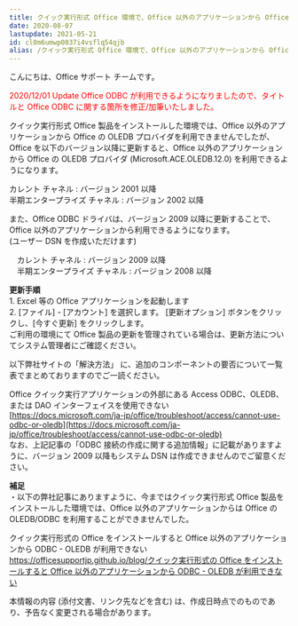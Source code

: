 ```yaml
---
title: クイック実行形式 Office 環境で、Office 以外のアプリケーションから Office の OLEDB-ODBC を利用できます
date: 2020-08-07
lastupdate: 2021-05-21
id: cl0m6umwp0037i4vsflq54qjb
alias: /クイック実行形式 Office 環境で、Office 以外のアプリケーションから Office の OLEDB-ODBC を利用できます/
---
```


こんにちは、Office サポート チームです。  
  
<div style="color:#ff0000">
2020/12/01 Update  
Office ODBC が利用できるようになりましたので、タイトルと Office ODBC に関する箇所を修正/加筆いたしました。  
</div>
  
クイック実行形式 Office 製品をインストールした環境では、Office 以外のアプリケーションから Office の OLEDB プロバイダを利用できませんでしたが、Office を以下のバージョン以降に更新すると、Office 以外のアプリケーションから Office の OLEDB プロバイダ (Microsoft.ACE.OLEDB.12.0) を利用できるようになります。  
  
カレント チャネル : バージョン 2001 以降  
半期エンタープライズ チャネル : バージョン 2002 以降  
  
  
また、Office ODBC ドライバは、バージョン 2009 以降に更新することで、Office 以外のアプリケーションから利用できるようになります。  
(ユーザー DSN を作成いただけます)  
  
　カレント チャネル : バージョン 2009 以降  
　半期エンタープライズ チャネル : バージョン 2008 以降  

  
**更新手順**  
1\. Excel 等の Office アプリケーションを起動します  
2\. \[ファイル\] - \[アカウント\] を選択します。 \[更新オプション\] ボタンをクリックし、\[今すぐ更新\] をクリックします。  
ご利用の環境にて Office 製品の更新を管理されている場合は、更新方法についてシステム管理者にご確認ください。  

  

以下弊社サイトの「解決方法」 に、追加のコンポーネントの要否について一覧表でまとめておりますのでご一読ください。

Office クイック実行アプリケーションの外部にある Access ODBC、OLEDB、または DAO インターフェイスを使用できない  
[https://docs.microsoft.com/ja-jp/office/troubleshoot/access/cannot-use-odbc-or-oledb](https://docs.microsoft.com/ja-jp/office/troubleshoot/access/cannot-use-odbc-or-oledb)  
なお、上記記事の「ODBC 接続の作成に関する追加情報」に記載がありますように、バージョン 2009 以降もシステム DSN は作成できませんのでご留意ください。  
  

  
**補足**  
・以下の弊社記事にありますように、今まではクイック実行形式 Office 製品をインストールした環境では、Office 以外のアプリケーションからは Office の OLEDB/ODBC を利用することができませんでした。  
  
クイック実行形式の Office をインストールすると Office 以外のアプリケーションから ODBC - OLEDB が利用できない  
[https://officesupportjp.github.io/blog/クイック実行形式の Office をインストールすると Office 以外のアプリケーションから ODBC - OLEDB が利用できない](https://officesupportjp.github.io/blog/%E3%82%AF%E3%82%A4%E3%83%83%E3%82%AF%E5%AE%9F%E8%A1%8C%E5%BD%A2%E5%BC%8F%E3%81%AE%20Office%20%E3%82%92%E3%82%A4%E3%83%B3%E3%82%B9%E3%83%88%E3%83%BC%E3%83%AB%E3%81%99%E3%82%8B%E3%81%A8%20Office%20%E4%BB%A5%E5%A4%96%E3%81%AE%E3%82%A2%E3%83%97%E3%83%AA%E3%82%B1%E3%83%BC%E3%82%B7%E3%83%A7%E3%83%B3%E3%81%8B%E3%82%89%20ODBC%20-%20OLEDB%20%E3%81%8C%E5%88%A9%E7%94%A8%E3%81%A7%E3%81%8D%E3%81%AA%E3%81%84/)

  
  
本情報の内容 (添付文書、リンク先などを含む) は、作成日時点でのものであり、予告なく変更される場合があります。